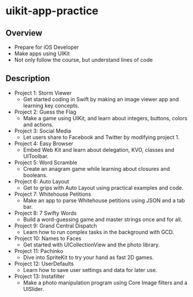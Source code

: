 # uikit-app-practice

## Overview
- Prepare for iOS Developer
- Make apps using UIKit
- Not only follow the course, but understand lines of code

## Description
- Project 1: Storm Viewer
  - Get started coding in Swift by making an image viewer app and learning key concepts.
- Project 2: Guess the Flag
  - Make a game using UIKit, and learn about integers, buttons, colors and actions.
- Project 3: Social Media
  - Let users share to Facebook and Twitter by modifying project 1.
- Project 4: Easy Browser
  - Embed Web Kit and learn about delegation, KVO, classes and UIToolbar.
- Project 5: Word Scramble
  - Create an anagram game while learning about closures and booleans.
- Project 6: Auto Layout
  - Get to grips with Auto Layout using practical examples and code.
- Project 7: Whitehouse Petitions
  - Make an app to parse Whitehouse petitions using JSON and a tab bar.
- Project 8: 7 Swifty Words
  - Build a word-guessing game and master strings once and for all.
- Project 9: Grand Central Dispatch
  - Learn how to run complex tasks in the background with GCD.
- Project 10: Names to Faces
  - Get started with UICollectionView and the photo library.
- Project 11: Pachinko
  - Dive into SpriteKit to try your hand as fast 2D games.
- Project 12: UserDefaults
  - Learn how to save user settings and data for later use.
- Project 13: Instafilter
  - Make a photo manipulation program using Core Image filters and a UISlider.
